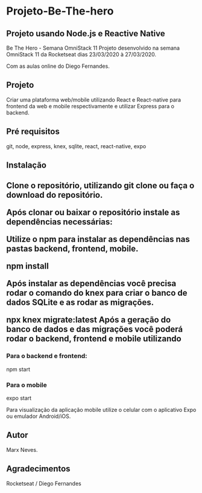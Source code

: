# Projeto-Be-The-hero

<h2>Projeto usando Node.js e Reactive Native</h2>

Be The Hero - Semana OmniStack 11
Projeto desenvolvido na semana OmniStack 11 da Rocketseat dias 23/03/2020 à 27/03/2020.

Com as aulas online do Diego Fernandes.

<h2>Projeto</h2>
Criar uma plataforma web/mobile utilizando React e React-native para frontend da web e mobile respectivamente e utilizar Express para o backend.

<h2>Pré requisitos</h2>
git, node, express, knex, sqlite, react, react-native, expo

<h2>Instalação<h2>
Clone o repositório, utilizando git clone ou faça o download do repositório.

Após clonar ou baixar o repositório instale as dependências necessárias:

Utilize o npm para instalar as dependências nas pastas backend, frontend, mobile.

npm install

Após instalar as dependências você precisa rodar o comando do knex para criar o banco de dados SQLite e as rodar as migrações.

npx knex migrate:latest
Após a geração do banco de dados e das migrações você poderá rodar o backend, frontend e mobile utilizando

<h3>Para o backend e frontend:</h3>
npm start

<h3>Para o mobile</h3>
expo start

Para visualização da aplicação mobile utilize o celular com o aplicativo Expo ou emulador Android/iOS.

<h2>Autor</h2>
Marx Neves.

<h2>Agradecimentos</h2>
Rocketseat / Diego Fernandes
